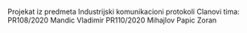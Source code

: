 Projekat iz predmeta Industrijski komunikacioni protokoli
Clanovi tima:
  PR108/2020 Mandic Vladimir
  PR110/2020 Mihajlov Papic Zoran
